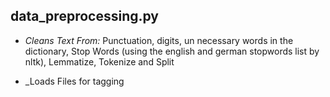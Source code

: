 ## data_preprocessing.py

*    _Cleans Text From:_
     Punctuation,
     digits,
     un necessary words in the dictionary,
     Stop Words (using the english and german stopwords list by nltk),
     Lemmatize, 
     Tokenize and Split
     
*   _Loads Files for tagging 




